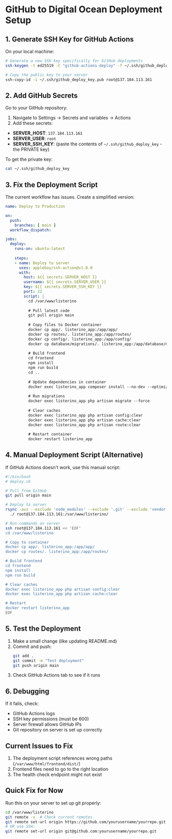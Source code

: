 # GitHub to Digital Ocean Deployment Setup

## 1. Generate SSH Key for GitHub Actions

On your local machine:
```bash
# Generate a new SSH key specifically for GitHub deployments
ssh-keygen -t ed25519 -C "github-actions-deploy" -f ~/.ssh/github_deploy_key

# Copy the public key to your server
ssh-copy-id -i ~/.ssh/github_deploy_key.pub root@137.184.113.161
```

## 2. Add GitHub Secrets

Go to your GitHub repository:
1. Navigate to Settings → Secrets and variables → Actions
2. Add these secrets:

- **SERVER_HOST**: `137.184.113.161`
- **SERVER_USER**: `root`
- **SERVER_SSH_KEY**: (paste the contents of `~/.ssh/github_deploy_key` - the PRIVATE key)

To get the private key:
```bash
cat ~/.ssh/github_deploy_key
```

## 3. Fix the Deployment Script

The current workflow has issues. Create a simplified version:

```yaml
name: Deploy to Production

on:
  push:
    branches: [ main ]
  workflow_dispatch:

jobs:
  deploy:
    runs-on: ubuntu-latest
    
    steps:
    - name: Deploy to server
      uses: appleboy/ssh-action@v1.0.0
      with:
        host: ${{ secrets.SERVER_HOST }}
        username: ${{ secrets.SERVER_USER }}
        key: ${{ secrets.SERVER_SSH_KEY }}
        port: 22
        script: |
          cd /var/www/listerino
          
          # Pull latest code
          git pull origin main
          
          # Copy files to Docker container
          docker cp app/. listerino_app:/app/app/
          docker cp routes/. listerino_app:/app/routes/
          docker cp config/. listerino_app:/app/config/
          docker cp database/migrations/. listerino_app:/app/database/migrations/
          
          # Build frontend
          cd frontend
          npm install
          npm run build
          cd ..
          
          # Update dependencies in container
          docker exec listerino_app composer install --no-dev --optimize-autoloader
          
          # Run migrations
          docker exec listerino_app php artisan migrate --force
          
          # Clear caches
          docker exec listerino_app php artisan config:clear
          docker exec listerino_app php artisan cache:clear
          docker exec listerino_app php artisan route:clear
          
          # Restart container
          docker restart listerino_app
```

## 4. Manual Deployment Script (Alternative)

If GitHub Actions doesn't work, use this manual script:

```bash
#!/bin/bash
# deploy.sh

# Pull from GitHub
git pull origin main

# Deploy to server
rsync -avz --exclude 'node_modules' --exclude '.git' --exclude 'vendor' \
  ./ root@137.184.113.161:/var/www/listerino/

# Run commands on server
ssh root@137.184.113.161 << 'EOF'
cd /var/www/listerino

# Copy to container
docker cp app/. listerino_app:/app/app/
docker cp routes/. listerino_app:/app/routes/

# Build frontend
cd frontend
npm install
npm run build

# Clear caches
docker exec listerino_app php artisan config:clear
docker exec listerino_app php artisan cache:clear

# Restart
docker restart listerino_app
EOF
```

## 5. Test the Deployment

1. Make a small change (like updating README.md)
2. Commit and push:
   ```bash
   git add .
   git commit -m "Test deployment"
   git push origin main
   ```
3. Check GitHub Actions tab to see if it runs

## 6. Debugging

If it fails, check:
- GitHub Actions logs
- SSH key permissions (must be 600)
- Server firewall allows GitHub IPs
- Git repository on server is set up correctly

## Current Issues to Fix

1. The deployment script references wrong paths (`/var/www/html/frontend/dist/`)
2. Frontend files need to go to the right location
3. The health check endpoint might not exist

## Quick Fix for Now

Run this on your server to set up git properly:
```bash
cd /var/www/listerino
git remote -v  # Check current remotes
git remote set-url origin https://github.com/yourusername/yourrepo.git
# OR use SSH:
git remote set-url origin git@github.com:yourusername/yourrepo.git
```